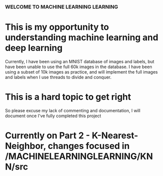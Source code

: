 ### WELCOME TO MACHINE LEARNING LEARNING

# This is my opportunity to understanding machine learning and deep learning
Currently, I have been using an MNIST database of images and labels, but have been unable to use the full 60k
images in the database. I have been using a subset of 10k images as practice, and will implement the full images and labels when I use threads to divide and conquer.

# This is a hard topic to get right
So please excuse my lack of commenting and documentation, I will document once I've fully completed this project 
# Currently on Part 2 - K-Nearest-Neighbor, changes focused in /MACHINELEARNINGLEARNING/KNN/src